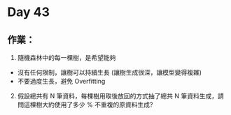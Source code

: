 # Day 43

## 作業：
1. 隨機森林中的每一棵樹，是希望能夠
- 沒有任何限制，讓樹可以持續生長 (讓樹生成很深，讓模型變得複雜)
- 不要過度生長，避免 Overfitting
2. 假設總共有 N 筆資料，每棵樹用取後放回的方式抽了總共 N 筆資料生成，請問這棵樹大約使用了多少 % 不重複的原資料生成?
